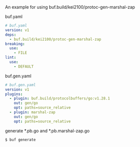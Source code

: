 An example for using buf.build/kei2100/protoc-gen-marshal-zap

buf.yaml
```yaml
# buf.yaml
version: v1
deps:
  - buf.build/kei2100/protoc-gen-marshal-zap
breaking:
  use:
    - FILE
lint:
  use:
    - DEFAULT
```

buf.gen.yaml
```yaml
# buf.gen.yaml
version: v1
plugins:
  - plugin: buf.build/protocolbuffers/go:v1.28.1
    out: gen/go
    opt: paths=source_relative
  - plugin: marshal-zap
    out: gen/go
    opt: paths=source_relative
```

generate *.pb.go and *.pb.marshal-zap.go
```bash
$ buf generate
```
